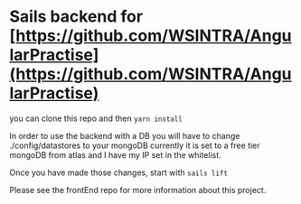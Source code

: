 # Sails backend for [https://github.com/WSINTRA/AngularPractise](https://github.com/WSINTRA/AngularPractise)

you can clone this repo and then
```yarn install```

In order to use the backend with a DB you will have to change ./config/datastores to your mongoDB
currently it is set to a free tier mongoDB from atlas and I have my IP set in the whitelist.

Once you have made those changes, start with
```sails lift```

Please see the frontEnd repo for more information about this project.

